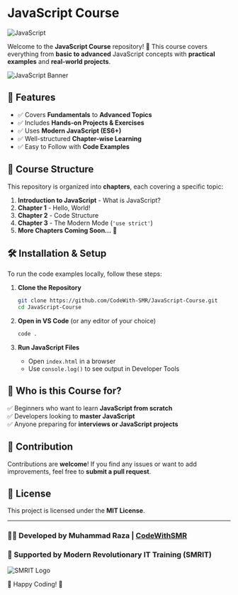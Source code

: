 # JavaScript Course

![JavaScript](https://img.shields.io/badge/JavaScript-ES6%2B-yellow?style=for-the-badge&logo=javascript)

Welcome to the **JavaScript Course** repository! 🚀 This course covers everything from **basic to advanced** JavaScript concepts with **practical examples** and **real-world projects**.

![JavaScript Banner](https://getflywheel.com/layout/wp-content/uploads/2021/07/The_Best_Java_Script_Libraries_1800x500-1-1800x500-1.jpeg)

## 📌 Features
- ✅ Covers **Fundamentals** to **Advanced Topics**
- ✅ Includes **Hands-on Projects & Exercises**
- ✅ Uses **Modern JavaScript (ES6+)**
- ✅ Well-structured **Chapter-wise Learning**
- ✅ Easy to Follow with **Code Examples**

## 📂 Course Structure
This repository is organized into **chapters**, each covering a specific topic:

1. **Introduction to JavaScript** - What is JavaScript?
2. **Chapter 1** - Hello, World!
3. **Chapter 2** - Code Structure
4. **Chapter 3** - The Modern Mode (`'use strict'`)
5. **More Chapters Coming Soon...** 🚀

## 🛠 Installation & Setup

To run the code examples locally, follow these steps:

1. **Clone the Repository**
   ```sh
   git clone https://github.com/CodeWith-SMR/JavaScript-Course.git
   cd JavaScript-Course
   ```

2. **Open in VS Code** (or any editor of your choice)
   ```sh
   code .
   ```

3. **Run JavaScript Files**
   - Open `index.html` in a browser
   - Use `console.log()` to see output in Developer Tools

## 🎯 Who is this Course for?
✅ Beginners who want to learn **JavaScript from scratch**  
✅ Developers looking to **master JavaScript**  
✅ Anyone preparing for **interviews or JavaScript projects**  

## 🤝 Contribution
Contributions are **welcome**! If you find any issues or want to add improvements, feel free to **submit a pull request**.

## 📜 License
This project is licensed under the **MIT License**.

---

### 👨‍💻 Developed by **Muhammad Raza** | [CodeWithSMR](https://github.com/CodeWith-SMR)
### 🚀 Supported by **Modern Revolutionary IT Training (SMRIT)**

![SMRIT Logo](file:///C:/Users/WAMIQ%20RAZA/Downloads/cropped_image%20(1).png)

🚀 Happy Coding! 🎯
